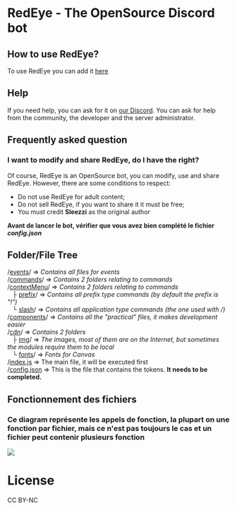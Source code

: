 # RedEye - The OpenSource Discord bot
## How to use RedEye?
To use RedEye you can add it [here](https://redeye.sleezzi.fr)

## Help
If you need help, you can ask for it on [our Discord](https://redeye.sleezzi.fr/server). You can ask for help from the community, the developer and the server administrator.

## Frequently asked question
### I want to modify and share RedEye, do I have the right?
Of course, RedEye is an OpenSource bot, you can modify, use and share RedEye. However, there are some conditions to respect:
- Do not use RedEye for adult content;
- Do not sell RedEye, if you want to share it it must be free;
- You must credit <b>Sleezzi</b> as the original author

**Avant de lancer le bot, vérifier que vous avez bien complété le fichier *config.json***

## Folder/File Tree
/[events](/events/)/ => *Contains all files for events*
<br>/[commands](/commands/)/ => *Contains 2 folders relating to commands*
<br>/[contextMenu](/contextMenu//)/ => *Contains 2 folders relating to commands*
<br>   ├ [prefix](/commands/prefix/)/ => *Contains all prefix type commands (by default the prefix is "!")*
<br>   └ [slash](/commands/slash/)/ => *Contains all application type commands (the one used with /)*
<br>/[components](/components/)/ => *Contains all the "practical" files, it makes development easier*
<br>/[cdn](/cdn/)/ => *Contains 2 folders*
<br>   ├ [img](/cdn/img/)/ => *The images, most of them are on the Internet, but sometimes the modules require them to be local*
<br>   └ [fonts](/cdn/fonts/)/ => *Fonts for Canvas*
<br>/[index.js](/index.js) => The main file, it will be executed first
<br>/[config.json](/config.json) => This is the file that contains the tokens. **It needs to be completed.**
## Fonctionnement des fichiers
### Ce diagram représente les appels de fonction, la plupart on une fonction par fichier, mais ce n'est pas toujours le cas et un fichier peut contenir plusieurs fonction

<img src="https://redeye.sleezzi.fr/cdn/img/diagram.png">

# License
CC BY-NC